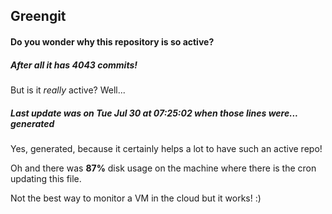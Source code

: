 ## Greengit

#### Do you wonder why this repository is so active?

##### After all it has 4043 commits!

But is it *really* active? Well...

##### Last update was on Tue Jul 30 at 07:25:02 when those lines were... generated

Yes, generated, because it certainly helps a lot to have such an active repo!

Oh and there was **87%** disk usage on the machine
where there is the cron updating this file.

Not the best way to monitor a VM in the cloud but it works! :)

